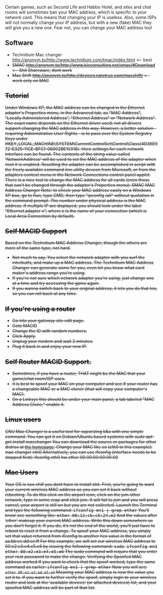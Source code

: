 Certain games, such as Second Life and Habbo Hotel, and sites and chat rooms will sometimes ban your MAC address, which is specific to your network card. This means that changing your IP is useless. Also, some ISPs will not normally change your IP address, but with a new (fake) MAC they will give you a new one. Fear not, you can change your MAC address too!

## Software ##


* Technitium Mac changer <http://anonym.to/http://www.technitium.com/tmac/index.html> <-- best
* <s>SMAC <http://anonym.to/http://www.klcconsulting.net/smac/#Download> <-- Shit Shareware, dont werk
* Mac Shift <http://anonym.to/http://devices.natetrue.com/macshift/> <-- werk only on MAC

## Tutorial ##

Under Windows XP, the MAC address can be changed in the Ethernet adapter's Properties menu, in the Advanced tab, as "MAC Address", "Locally Administered Address", "Ethernet Address" or "Network Address". The exact name depends on the Ethernet driver used; not all drivers support changing the MAC address in this way.
However, a better solution - requiring Administrative User Rights - is to pass over the System Registry Keys under HKEY_LOCAL_MACHINE\SYSTEM\CurrentControlSet\Control\Class\{4D36E972-E325-11CE-BFC1-08002BE10318}. Here settings for each network interface can be found. The contents of the string value called 'NetworkAddress' will be used to set the MAC address of the adapter when next it is enabled. Resetting the adapter can be accomplished in script with the freely available command line utility devcon from Microsoft, or from the adapters context menu in the Network Connections control panel applet.
There is a nice tool to change the MAC address for all cards (even those that can't be changed through the adapter's Properties menu): SMAC MAC Address Changer
Note: to check your MAC address easily on a Windows XP box, go to Run, type CMD, then type "ipconfig /all" without quotation in the command prompt. The number under physical address is the MAC address. If multiple IP are displayed, you should look under the label "Ethernet adapter x", where x is the name of your connection (which is Local Area Connection by default).

## Self MACID Support ##

Based on the Technitium MAC Address Changer, though the others are more of the same type, not hard. 

* Not much to say. You select the network adapter with you surf the interbutts, and make up a MAC address. The Technitium MAC  Address Changer can generate some for you, even let you know what card maker's address range you're using.
* If you're not sure which network adapter you're using, just change one at a time and try accessing the game again.
* If you wanna switch back to your original address, it lets you do that too, so you can roll back at any time. 

## If you're using a router ##


* Go into your gateway site edit page.
* Goto MACID
* Change the ID with random numbers.
* Click Apply.
* Unplug your modem and wait 2 minutes.
* Plug it back in and enjoy your new IP.

## Self Router MACID Support. ##


* Sometimes, if you have a router, THAT might be the MAC that your game/chat room/ISP uses. 
* It is best to spoof your MAC on your computer and see if your router has a changeable MAC or a MAC cloner (that will copy your computer's MAC). 
* On a Linksys this should be under your main panel, a tab labeled "MAC Address Clone;" enable it.

## Linux users ##

GNU Mac Changer is a useful tool for vaporizing b&s with one simple command. You can get it on Debian/Ubuntu based systems with _sudo apt-get install macchanger_ You can download the source or packages for other distros at [the homepage](http://www.alobbs.com/macchanger). Change your MAC like so (eth0 in this example): mac changer eth0 Alternatively, you can use ifconfig (interface needs to be stopped first): ifconfig eth0 hw ether 00:00:00:00:00:00

## Mac Users ##

Your OS is soo chill you dont have to install shit. First, you’re going to want your current wireless MAC address so you can set it back without rebooting. To do this click on the airport icon, click on the join other network, type in some crap and click join. It will fail to join and you will press cancel, your airport is still on but you are not collected.
Launch the Terminal and type the following command:
<tt>ifconfig en1 | grep ether</tt>
You’ll know see something like:
<tt>ether 00:12:cb:c6:24:e2</tt>
And the values after ‘ether’ makeup your current MAC address. Write this down somewhere so you don’t forget it. If you do, it’s not the end of the world, you’ll just have to reboot to reset it from a change.
To spoof your MAC address, you simply set that value returned from ifconfig to another hex value in the format of aa:bb:cc:dd:ee:ff
For this example, we will set our wireless MAC address to 00:e2:e3:e4:e5:e6 by issuing the following command:
<tt>sudo ifconfig en1 ether 00:e2:e3:e4:e5:e6</tt>
The sudo command will require that you enter your root password to make the change.
Verifying the Spoofed MAC address worked
If you want to check that the spoof worked, type the same command as earlier:
<tt>ifconfig en1 | grep ether</tt>
Now you will see:
`ether 00:e2:e3:e4:e5:e6`
Meaning your MAC address is now the value you set it to. If you want to further verify the spoof, simply login to your wireless router and look at the ‘available devices’ (or attached devices) list, and your spoofed MAC address will be part of that list.

